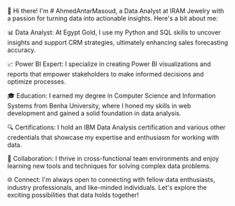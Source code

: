 


👋 Hi there! I'm # AhmedAntarMasoud, a Data Analyst at IRAM Jewelry with a passion for turning data into actionable insights. Here's a bit about me:

📊 Data Analyst: At Egypt Gold, I use my Python and SQL skills to uncover insights and support CRM strategies, ultimately enhancing sales forecasting accuracy.

📈 Power BI Expert: I specialize in creating Power BI visualizations and reports that empower stakeholders to make informed decisions and optimize processes.

🎓 Education: I earned my degree in Computer Science and Information Systems from Benha University, where I honed my skills in web development and gained a solid foundation in data analysis.

🔍 Certifications: I hold an IBM Data Analysis certification and various other credentials that showcase my expertise and enthusiasm for working with data.

💼 Collaboration: I thrive in cross-functional team environments and enjoy learning new tools and techniques for solving complex data problems.

🌐 Connect: I'm always open to connecting with fellow data enthusiasts, industry professionals, and like-minded individuals. Let's explore the exciting possibilities that data holds together!

